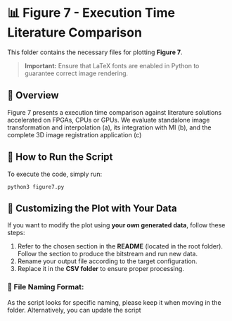 # 📊 Figure 7 - Execution Time Literature Comparison
This folder contains the necessary files for plotting **Figure 7**. 

> **Important:** Ensure that LaTeX fonts are enabled in Python to guarantee correct image rendering.

## 📌 Overview
Figure 7 presents a execution time comparison against literature solutions accelerated on FPGAs, CPUs or GPUs. We evaluate standalone
image transformation and interpolation (a), its integration with MI (b), and the complete 3D image registration application (c)

## 🚀 How to Run the Script
To execute the code, simply run:

```
python3 figure7.py
```

## 🔄 Customizing the Plot with Your Data

If you want to modify the plot using **your own generated data**, follow these steps:

1. Refer to the chosen section in the **README** (located in the root folder). Follow the section to produce the bitstream and run new data.
2. Rename your output file according to the target configuration.
3. Replace it in the **CSV folder** to ensure proper processing.

### 📂 File Naming Format:
As the script looks for specific naming, please keep it when moving in the folder. Alternatively, you can update the script
